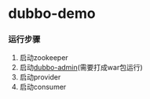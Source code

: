 # dubbo-demo

### 运行步骤

1. 启动zookeeper
2. 启动[dubbo-admin](https://github.com/apache/incubator-dubbo/tree/dubbo-2.6.0)(需要打成war包运行)
3. 启动provider
4. 启动consumer




